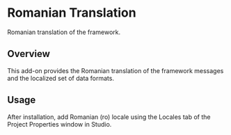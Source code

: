 # Romanian Translation

Romanian translation of the framework.

## Overview
This add-on provides the Romanian translation of the framework messages and the localized set of data formats.

## Usage
After installation, add Romanian (ro) locale using the Locales tab of the Project Properties window in Studio.